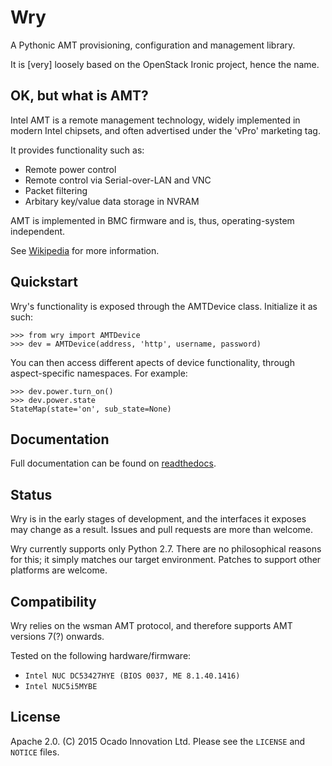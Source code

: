 # Wry

A Pythonic AMT provisioning, configuration and management library.

It is [very] loosely based on the OpenStack Ironic project, hence the name.

## OK, but what is AMT?

Intel AMT is a remote management technology, widely implemented in modern Intel
chipsets, and often advertised under the 'vPro' marketing tag.

It provides functionality such as:

- Remote power control
- Remote control via Serial-over-LAN and VNC
- Packet filtering
- Arbitary key/value data storage in NVRAM

AMT is implemented in BMC firmware and is, thus, operating-system independent.

See [Wikipedia](https://en.wikipedia.org/wiki/Intel_Active_Management_Technology) for more information.

## Quickstart

Wry's functionality is exposed through the AMTDevice class. Initialize it as such:

    >>> from wry import AMTDevice
    >>> dev = AMTDevice(address, 'http', username, password)

You can then access different apects of device functionality, through aspect-specific namespaces. For example:

    >>> dev.power.turn_on()
    >>> dev.power.state
    StateMap(state='on', sub_state=None)

## Documentation

Full documentation can be found on [readthedocs](http://wry.readthedocs.org/en/latest/).

## Status
Wry is in the early stages of development, and the interfaces it exposes may change as a result. Issues and pull requests are more than welcome.

Wry currently supports only Python 2.7. There are no philosophical reasons for this; it simply matches our target environment. Patches to support other platforms are welcome.

## Compatibility

Wry relies on the wsman AMT protocol, and therefore supports AMT versions 7(?) onwards.

Tested on the following hardware/firmware:

- `Intel NUC DC53427HYE (BIOS 0037, ME 8.1.40.1416)`
- `Intel NUC5i5MYBE`

## License

Apache 2.0. (C) 2015 Ocado Innovation Ltd. Please see the `LICENSE` and `NOTICE` files.

